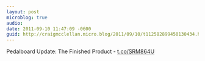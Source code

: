 ```yaml
---
layout: post
microblog: true
audio: 
date: 2011-09-10 11:47:09 -0600
guid: http://craigmcclellan.micro.blog/2011/09/10/t112582899450130434.html
---
```

Pedalboard Update: The Finished Product - [t.co/SRM864U](http://t.co/SRM864U)
